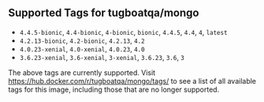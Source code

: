 ## Supported Tags for tugboatqa/mongo

* `4.4.5-bionic`, `4.4-bionic`, `4-bionic`, `bionic`, `4.4.5`, `4.4`, `4`, `latest`
* `4.2.13-bionic`, `4.2-bionic`, `4.2.13`, `4.2`
* `4.0.23-xenial`, `4.0-xenial`, `4.0.23`, `4.0`
* `3.6.23-xenial`, `3.6-xenial`, `3-xenial`, `3.6.23`, `3.6`, `3`

The above tags are currently supported. Visit https://hub.docker.com/r/tugboatqa/mongo/tags/ to see a list of all available tags for this image, including those that are no longer supported.
